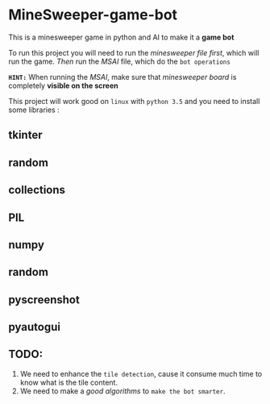 # MineSweeper-game-bot
This is a minesweeper game in python and AI to make it a **game bot**


To run this project you will need to run the *minesweeper file first*, which will run the game. *Then* run the *MSAI* file, which do the `bot operations`

**`HINT:`**
When running the *MSAI*, make sure that *minesweeper board* is completely **visible on the screen**

This project will work good on `linux` with `python 3.5` and you need to install some libraries :

tkinter
-
random
-
collections
-
PIL
-
numpy
-
random
-
pyscreenshot
-
pyautogui
-

TODO:
-
1. We need to enhance the `tile detection`, cause it consume much time to know what is the tile content.
2. We need to make a *good algorithms* to `make the bot smarter`.
